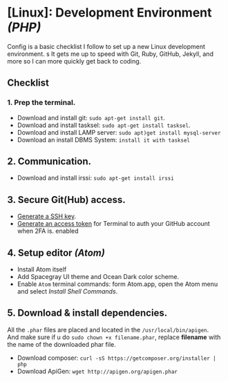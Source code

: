[Linux]: Development Environment *(PHP)*
=================================

Config is a basic checklist I follow to set up a new Linux development environment. s
It gets me up to speed with Git, Ruby, GitHub, Jekyll, and more so I can more quickly get back to coding.

## Checklist

### 1. Prep the terminal.

- Download and install git:         `sudo apt-get install git`.
- Download and install tasksel:     `sudo apt-get install tasksel`.
- Download and install LAMP server: `sudo apt)get install mysql-server`
- Download an install DBMS System:  `install it with tasksel`

## 2. Communication.

- Download and install irssi: `sudo apt-get install irssi`

## 3. Secure Git(Hub) access.
- [Generate a SSH key](https://help.github.com/articles/generating-ssh-keys/).
- [Generate an access token](https://help.github.com/articles/creating-an-access-token-for-command-line-use/) for Terminal to auth your GitHub  account when 2FA is. enabled

## 4. Setup editor *(Atom)*

- Install Atom itself
- Add Spacegray UI theme and Ocean Dark color scheme.
- Enable `Atom` terminal commands: form Atom.app, open the Atom menu and select *Install Shell Commands*.

## 5. Download & install dependencies.

All the `.phar` files are placed and located in the `/usr/local/bin/apigen`. <br />
And make sure if u do `sudo chown +x filename.phar`, replace **filename** with the name of the downloaded phar file.

- Download composer:  `curl -sS https://getcomposer.org/installer | php`
- Download ApiGen:    `wget http://apigen.org/apigen.phar`
